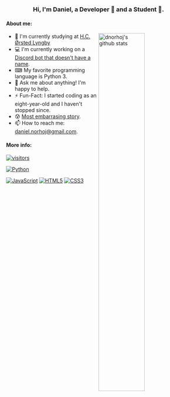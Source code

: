 <!-- Banner -->
<h3 align="center">Hi, I'm Daniel, a Developer 🚀 and a Student 📓.</h3>

#### **About me:**

<a href="https://github.com/dnorhoj">
  <img width="50%" align="right" alt="dnorhoj's github stats" src="https://github-readme-stats.vercel.app/api?username=dnorhoj&show_icons=true&hide_border=true&hide=issues" />
</a>

- 📓 I'm currently studying at [H.C. Ørsted Lyngby](https://www.tec.dk/h-c-oersted-gymnasiet/vaelg-gymnasium/lyngby/)
- 💻 I'm currently working on a [Discord bot that doesn't have a name](https://github.com/dnorhoj/unnameddiscordbot).
- ⌨ My favorite programming language is Python 3.
- 💬 Ask me about anything! I'm happy to help.
- ⚡️ Fun-Fact: I started coding as an eight-year-old and I haven't stopped since.
- 😰 [Most embarrasing story](https://youtu.be/dQw4w9WgXcQ).
- 📫 How to reach me: [daniel.norhoj@gmail.com](mailto:daniel.norhoj@gmail.com).

#### **More info:**

[![visitors](https://visitor-badge.glitch.me/badge?page_id=dnorhoj.dnorhoj)](https://youtu.be/dQw4w9WgXcQ)

[![Python](https://img.shields.io/badge/-Python-black?style=flat&logo=python)](https://www.python.org)

[![JavaScript](https://img.shields.io/badge/-JavaScript-black?style=flat&logo=javascript)](https://youtu.be/dQw4w9WgXcQ)
[![HTML5](https://img.shields.io/badge/-HTML5-E34F26?style=flat&logo=html5&logoColor=white)](https://youtu.be/dQw4w9WgXcQ)
[![CSS3](https://img.shields.io/badge/-CSS3-1572B6?style=flat&logo=css3)](https://youtu.be/dQw4w9WgXcQ)
